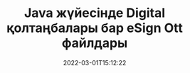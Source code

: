 ---
############################# Static ############################
layout: "auto-gen-signature"
date: 2022-03-01T15:12:22
draft: false
operation: Sign
signaturetype: Digital
fileformat: Ott
productName: Java
lang: kk
productCode: java
otherformats: pdf doc docx docm dot dotx odt ott xls xlsx xlsm xlsb ods ots xltx xltm pptx pptm
breadcrumb: Put Digital signature on Ott for Java

############################# Head ############################
head_title: "Java көмегімен Ott файлына сандық электрондық қолтаңбаларды қосу"
head_description: "Кодтың бірнеше жолын пайдаланып, Java үшін Ott файлына Цифрлық қолтаңба қойыңыз. Ондаған файл пішіміне қол қою үшін GroupDocs Document Signature API пайдаланыңыз."

############################# Header ############################
title: "Java жүйесінде Digital қолтаңбалары бар eSign Ott файлдары"
description: "Java кодының бірнеше жолы бар Digital қолтаңбасын қалай қосуға болады"
bg_image: "https://cms.admin.containerize.com/templates/aspose/App_Themes/V3/images/bg/header1.png"
bg_overlay: false
button:
    enable: true

############################# SubMenu ############################
submenu:
    enable: true

    left:
        img_alt: "GroupDocs.Signature for Java"
        image: "https://cms.admin.containerize.com/templates/groupdocs/images/product-logos/90x90-noborder/groupdocs-signature-java.png"
        product: "GroupDocs.Signature"
        platform: "Java"



############################# About ############################
about:
    enable: true
    title: "GroupDocs.Signature for Java Сандық қолтаңбалар API туралы"
    content: |
        [GroupDocs.Signature for Java](https://products.groupdocs.com/signature/java/) — цифрлық электрондық қолтаңбасы бар құжаттарды цифрлық сертификаттармен ресімдеуге арналған танымал API. Сандық қолтаңбалар үшін API құпия сөзбен қорғалған жеке және ашық кілттермен құжатты жасау үшін PFX сертификат файлдарын пайдаланады. Сандық қолтаңбалар eSign PDF арнайы бетімен іскери құжаттарды куәландыру, Words, Excel, Powerpoint файлдары және Open Office құжаттары сияқты бүкіл Microsoft Office құжаттарын куәландыру үшін пайдаланылуы мүмкін. Тұтынушылар қолтаңбаларды өңдеу, жою немесе реттеу сияқты оңай басқара алады. API қолтаңбаларды іздеу және тексеру жолын қамтамасыз етеді. Сонымен қатар, қолтаңбаларды теңшеуге арналған көптеген мүмкіндіктер қарастырылған.
    

############################# Steps ############################
steps:
    enable: true
    title_left: "Java жүйесінде Digital арқылы Ott файлына қол қою қадамдары"
    content_left: |
        [GroupDocs.Signature for Java](https://products.groupdocs.com/signature/java/) Ott құжаттарға Digital қолтаңбаларымен жылдам және оңай қол қою мүмкіндігін береді.
        
        * Жол немесе жад ағыны ретінде қол қойылатын Ott файлын қамтамасыз ететін Signature класының данасын жасаңыз
        * SignOptions сыныбын жасаңыз және барлық қажетті деректерді орнатыңыз.
        * Ott шығыс файлын немесе жад ағынын беретін Signature.Sign() әдісін шақырыңыз

    title_right: " Жүйе талаптары"
    content_right: |
        GroupDocs.Signature for Java барлық негізгі платформалар мен операциялық жүйелерде қолдау көрсетеді. Төмендегі кодты орындамас бұрын, жүйеде келесі алғышарттар орнатылғанына көз жеткізіңіз.

        * Операциялық жүйелер: Microsoft Windows, Linux, MacOS
        * Әзірлеу орталары: NetBeans, Intellij IDEA, Eclipse, etc.
        * Java runtime: J2SE 6.0 and above
        * Ең соңғы GroupDocs.Signature for Java нұсқасын [Maven](https://repository.groupdocs.com/webapp/#/artifacts/browse/tree/General/repo/com/groupdocs/groupdocs-signature) алыңыз.
         
    code: |
        ```java    
                
        // Set up input Ott file
        String filePath = "input.ott";
        // Set up output file
        String outputFilePath = "output.ott";
        // Provide digital certificate
        String certificateFilePath = "certificate.pfx";

        // Instantiate Signature for input file
        Signature signature = new Signature(filePath);

        //Provide sign options
        DigitalSignOptions options = new DigitalSignOptions(certificateFilePath);

        // set certificate password
        options.setPassword("1234567890");

        // set signature position
        options.setLeft(50);
        options.setTop(200);

        // sign Ott document
        SignResult result = signature.sign(outputFilePath, options);

        ```

############################# Demos ############################
demos:
    enable: true
    title: "Ott құжаттарға Digital тікелей көрсетілімі арқылы қол қою"
    content: |
       Дәл қазір [GroupDocs.Signature қолданбасы](https://products.groupdocs.app/signature/family) веб-сайтына кіру арқылы әртүрлі қолтаңбалармен Ott файлына қол қойыңыз. Тегін онлайн демонстрация сізді күтуде.          

############################# More Formats ############################
more_formats:
    enable: true
    title: "Java үшін басқа қолдау көрсетілетін Digital қолтаңбалары"
    content: |
        "Ott қолтаңбасының басқа түрлерімен де қол қоюға болады. Төмендегі тізімді қараңыз."
    format: 
       
       
back_to_top:
    enable: true
---
